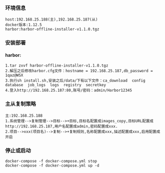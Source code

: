 ### 环境信息
    host:192.168.25.188(主),192.168.25.187(从)
    docker版本:1.12.5
    harbor:harbor-offline-installer-v1.1.0.tgz

### 安装部署
#### harbor:
    1.tar zxvf harbor-offline-installer-v1.1.0.tgz
    2.解压之后修改harbor.cfg文件：hostname = 192.168.25.187,db_password = 1qaz@WSX
    3.执行sh install.sh,安装之后/data/下有以下文件：ca_download  config  database  job_logs  logs  registry  secretkey
    4.登入http://192.168.25.187:80,账号/密码：admin/Harbor12345
### 主从复制策略
    主:192.168.25.188
    1.系统管理-->复制管理-->目标-->+目标,目标名配置成images_copy,目标URL配置成http://192.168.25.187,用户名配置成admin,密码配置成xxx.
    2.项目-->xxx(项目名)-->复制-->+复制规则,名称配置成xxx,描述配置成xxx,启用配置成开启
### 停止或启动
    docker-compose -f docker-compose.yml stop
    docker-compose -f docker-compose.yml up -d